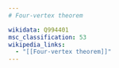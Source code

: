 ```yaml
---
# Four-vertex theorem

wikidata: Q994401
msc_classification: 53
wikipedia_links:
  - "[[Four-vertex theorem]]"
---
```

